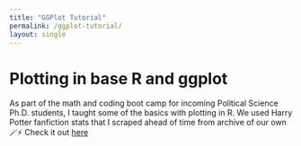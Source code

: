 ```yaml
---
title: "GGPlot Tutorial"
permalink: /ggplot-tutorial/
layout: single
---
```


# Plotting in base R and ggplot
As part of the math and coding boot camp for incoming Political Science Ph.D. students, I taught some of the basics with plotting in R. We used Harry Potter fanfiction stats that I scraped ahead of time from archive of our own 🪄⚡️
Check it out [here](../files/plotting_in_R.html)
